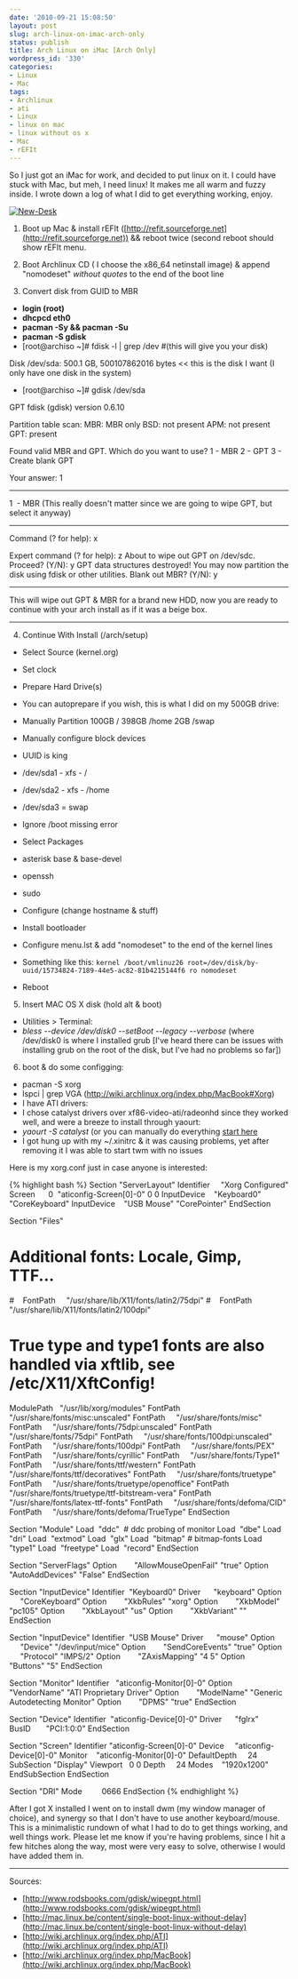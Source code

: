 ```yaml
---
date: '2010-09-21 15:08:50'
layout: post
slug: arch-linux-on-imac-arch-only
status: publish
title: Arch Linux on iMac [Arch Only]
wordpress_id: '330'
categories:
- Linux
- Mac
tags:
- Archlinux
- ati
- Linux
- linux on mac
- linux without os x
- Mac
- rEFIt
---
```


So I just got an iMac for work, and decided to put linux on it. I could have stuck with Mac, but meh, I need linux! It makes me all warm and fuzzy inside. I wrote down a log of what I did to get everything working, enjoy.

[![New-Desk](http://farm5.static.flickr.com/4111/5054457761_6cc63cddd5.jpg)](http://www.flickr.com/photos/68444690@N00/5054457761/)

1) Boot up Mac & install rEFIt ([http://refit.sourceforge.net](http://refit.sourceforge.net)) && reboot twice (second reboot should show rEFIt menu.

2) Boot Archlinux CD ( I choose the x86_64 netinstall image) & append "nomodeset" *without quotes* to the end of the boot line

3) Convert disk from GUID to MBR
- **login (root)**
- **dhcpcd eth0**
- **pacman -Sy && pacman -Su**
- **pacman -S gdisk**
- \[root@archiso ~]# fdisk -l | grep /dev #(this will give you your disk)

Disk /dev/sda: 500.1 GB, 500107862016 bytes << this is the disk I want (I only have one disk in the system)

- \[root@archiso ~]# gdisk /dev/sda

GPT fdisk (gdisk) version 0.6.10

Partition table scan:
MBR: MBR only
BSD: not present
APM: not present
GPT: present

Found valid MBR and GPT. Which do you want to use?
1 - MBR
2 - GPT
3 - Create blank GPT

Your answer:
1

---

1  - MBR (This really doesn't matter since we are going to wipe GPT, but select it anyway)

---

Command (? for help): x

Expert command (? for help): z
About to wipe out GPT on /dev/sdc. Proceed? (Y/N): y
GPT data structures destroyed! You may now partition the disk using fdisk or
other utilities.
Blank out MBR? (Y/N): y

---

This will wipe out GPT & MBR for a brand new HDD, now you are ready to continue with your arch install as if it was a beige box.

---
4) Continue With Install (/arch/setup)
- Select Source (kernel.org)
- Set clock
- Prepare Hard Drive(s)
- You can autoprepare if you wish, this is what I did on my 500GB drive:
- Manually Partition
100GB /
398GB /home
2GB   /swap
- Manually configure block devices
- UUID is king
- /dev/sda1 - xfs - /
- /dev/sda2 - xfs - /home
- /dev/sda3 = swap
- Ignore /boot missing error
- Select Packages
- asterisk base & base-devel
- openssh
- sudo
- Configure (change hostname & stuff)
- Install bootloader
- Configure menu.lst & add "nomodeset"  to the end of the kernel lines
- Something like this: `kernel /boot/vmlinuz26 root=/dev/disk/by-uuid/15734824-7189-44e5-ac82-81b4215144f6 ro nomodeset`

- Reboot

5) Insert MAC OS X disk (hold alt & boot)
- Utilities > Terminal:
- *bless --device /dev/disk0 --setBoot --legacy --verbose* (where /dev/disk0 is where I installed grub \[I've heard there can be issues with installing grub on the root of the disk, but I've had no problems so far])

6) boot & do some configging:
- pacman -S xorg
- lspci | grep VGA (http://wiki.archlinux.org/index.php/MacBook#Xorg)
- I have ATI drivers:
- I chose catalyst drivers over xf86-video-ati/radeonhd since they worked well, and were a breeze to install through yaourt:
- *yaourt -S catalyst* (or you can manually do everything [start here](http://aur.archlinux.org/packages.php?K=catalyst)
- I got hung up with my ~/.xinitrc & it was causing problems, yet after removing it I was able to start twm with no issues

Here is my xorg.conf just in case anyone is interested:

{% highlight bash %}
Section "ServerLayout"
 Identifier     "Xorg Configured"
 Screen      0  "aticonfig-Screen[0]-0" 0 0
 InputDevice    "Keyboard0" "CoreKeyboard"
 InputDevice    "USB Mouse" "CorePointer"
EndSection

Section "Files"

# Additional fonts: Locale, Gimp, TTF...
#    FontPath     "/usr/share/lib/X11/fonts/latin2/75dpi"
#    FontPath     "/usr/share/lib/X11/fonts/latin2/100dpi"
# True type and type1 fonts are also handled via xftlib, see /etc/X11/XftConfig!
 ModulePath   "/usr/lib/xorg/modules"
 FontPath     "/usr/share/fonts/misc:unscaled"
 FontPath     "/usr/share/fonts/misc"
 FontPath     "/usr/share/fonts/75dpi:unscaled"
 FontPath     "/usr/share/fonts/75dpi"
 FontPath     "/usr/share/fonts/100dpi:unscaled"
 FontPath     "/usr/share/fonts/100dpi"
 FontPath     "/usr/share/fonts/PEX"
 FontPath     "/usr/share/fonts/cyrillic"
 FontPath     "/usr/share/fonts/Type1"
 FontPath     "/usr/share/fonts/ttf/western"
 FontPath     "/usr/share/fonts/ttf/decoratives"
 FontPath     "/usr/share/fonts/truetype"
 FontPath     "/usr/share/fonts/truetype/openoffice"
 FontPath     "/usr/share/fonts/truetype/ttf-bitstream-vera"
 FontPath     "/usr/share/fonts/latex-ttf-fonts"
 FontPath     "/usr/share/fonts/defoma/CID"
 FontPath     "/usr/share/fonts/defoma/TrueType"
EndSection

Section "Module"
 Load  "ddc"  # ddc probing of monitor
 Load  "dbe"
 Load  "dri"
 Load  "extmod"
 Load  "glx"
 Load  "bitmap" # bitmap-fonts
 Load  "type1"
 Load  "freetype"
 Load  "record"
EndSection

Section "ServerFlags"
 Option        "AllowMouseOpenFail" "true"
 Option        "AutoAddDevices" "False"
EndSection

Section "InputDevice"
 Identifier  "Keyboard0"
 Driver      "keyboard"
 Option        "CoreKeyboard"
 Option        "XkbRules" "xorg"
 Option        "XkbModel" "pc105"
 Option        "XkbLayout" "us"
 Option        "XkbVariant" ""
EndSection

Section "InputDevice"
 Identifier  "USB Mouse"
 Driver      "mouse"
 Option        "Device" "/dev/input/mice"
 Option        "SendCoreEvents" "true"
 Option        "Protocol" "IMPS/2"
 Option        "ZAxisMapping" "4 5"
 Option        "Buttons" "5"
EndSection

Section "Monitor"
 Identifier   "aticonfig-Monitor[0]-0"
 Option        "VendorName" "ATI Proprietary Driver"
 Option        "ModelName" "Generic Autodetecting Monitor"
 Option        "DPMS" "true"
EndSection

Section "Device"
 Identifier  "aticonfig-Device[0]-0"
 Driver      "fglrx"
 BusID       "PCI:1:0:0"
EndSection

Section "Screen"
 Identifier "aticonfig-Screen[0]-0"
 Device     "aticonfig-Device[0]-0"
 Monitor    "aticonfig-Monitor[0]-0"
 DefaultDepth     24
 SubSection "Display"
 Viewport   0 0
 Depth     24
 Modes    "1920x1200"
 EndSubSection
EndSection

Section "DRI"
 Mode         0666
EndSection
{% endhighlight %}

After I got X installed I went on to install dwm (my window manager of choice), and synergy so that I don't have to use another keyboard/mouse. This is a minimalistic rundown of what I had to do to get things working, and well things work. Please let me know if you're having problems, since I hit a few hitches along the way, most were very easy to solve, otherwise I would have added them in.

------

Sources:
- [http://www.rodsbooks.com/gdisk/wipegpt.html](http://www.rodsbooks.com/gdisk/wipegpt.html)
- [http://mac.linux.be/content/single-boot-linux-without-delay](http://mac.linux.be/content/single-boot-linux-without-delay)
- [http://wiki.archlinux.org/index.php/ATI](http://wiki.archlinux.org/index.php/ATI)
- [http://wiki.archlinux.org/index.php/MacBook](http://wiki.archlinux.org/index.php/MacBook)
